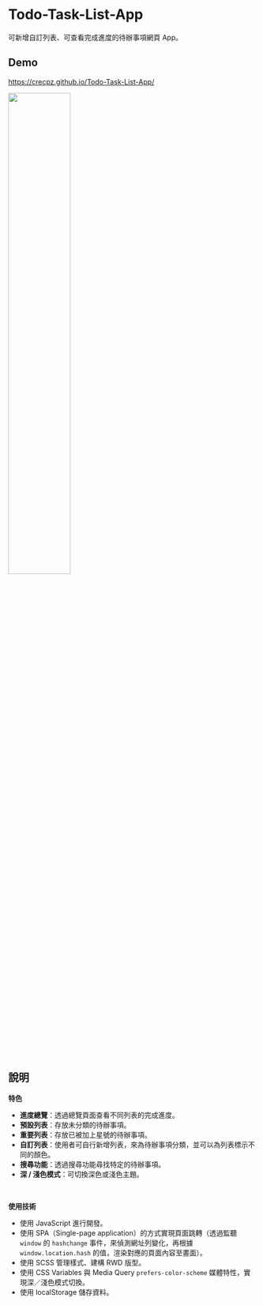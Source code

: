 # Todo-Task-List-App
可新增自訂列表、可查看完成進度的待辦事項網頁 App。


## Demo
https://crecpz.github.io/Todo-Task-List-App/

<img src="https://user-images.githubusercontent.com/81663340/204447623-e5bf41c7-9978-47a1-8341-778c77b3814c.png" width="50%" />

## 說明

**特色**
- **進度總覽**：透過總覽頁面查看不同列表的完成進度。
- **預設列表**：存放未分類的待辦事項。
- **重要列表**：存放已被加上星號的待辦事項。
- **自訂列表**：使用者可自行新增列表，來為待辦事項分類，並可以為列表標示不同的顏色。
- **搜尋功能**：透過搜尋功能尋找特定的待辦事項。
- **深 / 淺色模式**：可切換深色或淺色主題。
<br />

**使用技術**
  - 使用 JavaScript 進行開發。
  - 使用 SPA（Single-page application）的方式實現頁面跳轉（透過監聽 `window` 的 `hashchange` 事件，來偵測網址列變化，再根據 `window.location.hash` 的值，渲染對應的頁面內容至畫面）。
  - 使用 SCSS 管理樣式、建構 RWD 版型。
  - 使用 CSS Variables 與 Media Query `prefers-color-scheme` 媒體特性，實現深／淺色模式切換。
  - 使用 localStorage 儲存資料。
